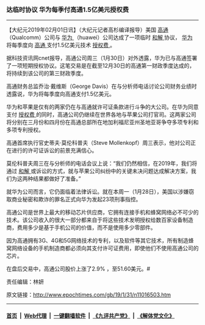 ### 达临时协议 华为每季付高通1.5亿美元授权费
------------------------

<p>
 【大纪元2019年02月01日讯】（大纪元记者高杉编译报导）美国
 <a href="http://www.epochtimes.com/gb/tag/%E9%AB%98%E9%80%9A.html">
  高通
 </a>
 （Qualcomm）公司与
 <a href="http://www.epochtimes.com/gb/tag/%E5%8D%8E%E4%B8%BA.html">
  华为
 </a>
 （huawei）公司达成了一项临时
 <a href="http://www.epochtimes.com/gb/tag/%E5%92%8C%E8%A7%A3.html">
  和解
 </a>
 协议，
 <a href="http://www.epochtimes.com/gb/tag/%E5%8D%8E%E4%B8%BA.html">
  华为
 </a>
 将每季度向
 <a href="http://www.epochtimes.com/gb/tag/%E9%AB%98%E9%80%9A.html">
  高通
 </a>
 支付1.5亿美元技术
 <a href="http://www.epochtimes.com/gb/tag/%E6%8E%88%E6%9D%83%E8%B4%B9.html">
  授权费
 </a>
 。
</p>
<p>
 据科技资讯网cnet报导，高通公司周三（1月30日）对外透露，华为已与高通签署了一项短期授权协议。这笔交易是在截至12月30日的高通第一财政季度达成的，将持续到该公司的第三财政季度。
</p>
<p>
 高通财务总监乔治‧戴维斯（George Davis）在与分析师电话讨论公司财务业绩时透露说，华为将每季度向高通支付1.5亿美元。
</p>
<p>
 华为和苹果是仅有的两家仍在与高通就许可证条款进行斗争的大公司。在华为同意支付
 <a href="http://www.epochtimes.com/gb/tag/%E6%8E%88%E6%9D%83%E8%B4%B9.html">
  授权费
 </a>
 的同时，高通公司仍继续在世界各地与苹果公司打官司。这两家公司将分别在三月份和四月份在高通总部所在地加利福尼亚州圣地亚哥争夺多项专利和多项专利授权。
</p>
<p>
 高通首席执行官史蒂夫‧莫伦科普夫（Steve Mollenkopf）周三表示，他对公司正在进行的许可证诉讼的前景充满信心。
</p>
<p>
 莫伦科普夫周三在与分析师的电话会议上说：“我们仍然相信，在2019年，我们将通过
 <a href="http://www.epochtimes.com/gb/tag/%E5%92%8C%E8%A7%A3.html">
  和解
 </a>
 或诉讼的方式，就与苹果公司纠纷中的关键未决问题达成解决方案，我们为这两种结果都做好了准备。”
</p>
<p>
 就华为公司而言，它仍面临着法律诉讼。就在本周一（1月28日），美国以涉嫌窃取商业秘密和欺诈的罪名正式向华为发起23项刑事指控。
</p>
<p>
 高通公司是世界上最大的移动芯片供应商，它拥有连接手机和蜂窝网络必不可少的技术。该公司收入的很大一部分都来自于将这些技术发明授权给数百家设备制造商，费用多少是基于手机公司的价值，而不是使用多少零部件。
</p>
<p>
 因为高通拥有3G、4G和5G网络技术的专利，以及软件等其它技术，所有制造蜂窝网络设备的手机制造商都必须向其支付许可证费用，即使他们不使用高通公司的芯片。
</p>
<p>
 在盘后交易中，高通公司股价上涨了2.9% ，至51.60美元。#
</p>
<p>
 责任编辑：林妍
</p>
<p>
 <audio controls="controls" data-mce-fragment="1" style="display: none;">
 </audio>
</p>
<p>
 <audio controls="controls" data-mce-fragment="1" style="display: none;">
 </audio>
</p>
<p>
 <audio controls="controls" data-mce-fragment="1" style="display: none;">
 </audio>
</p>
<p>
 <audio controls="controls" data-mce-fragment="1" style="display: none;">
 </audio>
</p>
<p>
 <audio controls="controls" style="display: none;">
 </audio>
</p>
<p>
 <audio controls="controls" style="display: none;">
 </audio>
</p>

原文链接：http://www.epochtimes.com/gb/19/1/31/n11016503.htm


------------------------
#### [首页](https://github.com/gfw-breaker/banned-news/blob/master/README.md) &nbsp;|&nbsp; [Web代理](https://github.com/labour-camp/helloworld) &nbsp;|&nbsp; [一键翻墙软件](https://github.com/gfw-breaker/nogfw/blob/master/README.md) &nbsp;|&nbsp; [《九评共产党》](https://github.com/gfw-breaker/9ping.md/blob/master/README.md#九评之一评共产党是什么) &nbsp;|&nbsp; [《解体党文化》](https://github.com/gfw-breaker/jtdwh.md/blob/master/README.md#绪论)

